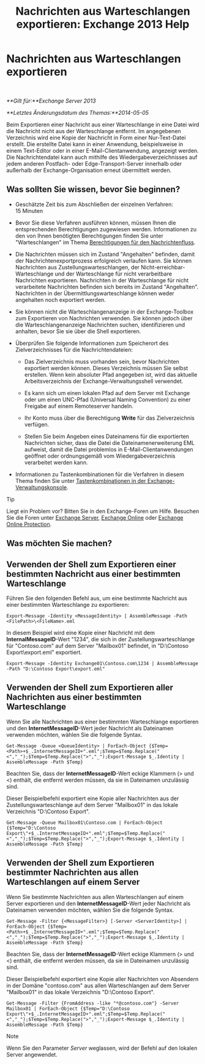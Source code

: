 ﻿---
title: 'Nachrichten aus Warteschlangen exportieren: Exchange 2013 Help'
TOCTitle: Nachrichten aus Warteschlangen exportieren
ms:assetid: 688b342c-f380-4fe0-afce-7e38cf490627
ms:mtpsurl: https://technet.microsoft.com/de-de/library/Aa998625(v=EXCHG.150)
ms:contentKeyID: 51409309
ms.date: 05/22/2018
mtps_version: v=EXCHG.150
ms.translationtype: MT
---

# Nachrichten aus Warteschlangen exportieren

 

_**Gilt für:**Exchange Server 2013_

_**Letztes Änderungsdatum des Themas:**2014-05-05_

Beim Exportieren einer Nachricht aus einer Warteschlange in eine Datei wird die Nachricht nicht aus der Warteschlange entfernt. Im angegebenen Verzeichnis wird eine Kopie der Nachricht in Form einer Nur-Text-Datei erstellt. Die erstellte Datei kann in einer Anwendung, beispielsweise in einem Text-Editor oder in einer E-Mail-Clientanwendung, angezeigt werden. Die Nachrichtendatei kann auch mithilfe des Wiedergabeverzeichnisses auf jedem anderen Postfach- oder Edge-Transport-Server innerhalb oder außerhalb der Exchange-Organisation erneut übermittelt werden.

## Was sollten Sie wissen, bevor Sie beginnen?

  - Geschätzte Zeit bis zum Abschließen der einzelnen Verfahren: 15 Minuten

  - Bevor Sie diese Verfahren ausführen können, müssen Ihnen die entsprechenden Berechtigungen zugewiesen werden. Informationen zu den von Ihnen benötigten Berechtigungen finden Sie unter "Warteschlangen" im Thema [Berechtigungen für den Nachrichtenfluss](mail-flow-permissions-exchange-2013-help.md).

  - Die Nachrichten müssen sich im Zustand "Angehalten" befinden, damit der Nachrichtenexportprozess erfolgreich verlaufen kann. Sie können Nachrichten aus Zustellungswarteschlangen, der Nicht-erreichbar-Warteschlange und der Warteschlange für nicht verarbeitbare Nachrichten exportieren. Nachrichten in der Warteschlange für nicht verarbeitete Nachrichten befinden sich bereits im Zustand "Angehalten". Nachrichten in der Übermittlungswarteschlange können weder angehalten noch exportiert werden.

  - Sie können nicht die Warteschlangenanzeige in der Exchange-Toolbox zum Exportieren von Nachrichten verwenden. Sie können jedoch über die Warteschlangenanzeige Nachrichten suchen, identifizieren und anhalten, bevor Sie sie über die Shell exportieren.

  - Überprüfen Sie folgende Informationen zum Speicherort des Zielverzeichnisses für die Nachrichtendateien:
    
      - Das Zielverzeichnis muss vorhanden sein, bevor Nachrichten exportiert werden können. Dieses Verzeichnis müssen Sie selbst erstellen. Wenn kein absoluter Pfad angegeben ist, wird das aktuelle Arbeitsverzeichnis der Exchange-Verwaltungsshell verwendet.
    
      - Es kann sich um einen lokalen Pfad auf dem Server mit Exchange oder um einen UNC-Pfad (Universal Naming Convention) zu einer Freigabe auf einem Remoteserver handeln.
    
      - Ihr Konto muss über die Berechtigung **Write** für das Zielverzeichnis verfügen.
    
      - Stellen Sie beim Angeben eines Dateinamens für die exportierten Nachrichten sicher, dass die Datei die Dateinamenerweiterung EML aufweist, damit die Datei problemlos in E-Mail-Clientanwendungen geöffnet oder ordnungsgemäß vom Wiedergabeverzeichnis verarbeitet werden kann.

  - Informationen zu Tastenkombinationen für die Verfahren in diesem Thema finden Sie unter [Tastenkombinationen in der Exchange-Verwaltungskonsole](keyboard-shortcuts-in-the-exchange-admin-center-exchange-online-protection-help.md).


> [!TIP]
> Liegt ein Problem vor? Bitten Sie in den Exchange-Foren um Hilfe. Besuchen Sie die Foren unter <A href="https://go.microsoft.com/fwlink/p/?linkid=60612">Exchange Server</A>, <A href="https://go.microsoft.com/fwlink/p/?linkid=267542">Exchange Online</A> oder <A href="https://go.microsoft.com/fwlink/p/?linkid=285351">Exchange Online Protection</A>.



## Was möchten Sie machen?

## Verwenden der Shell zum Exportieren einer bestimmten Nachricht aus einer bestimmten Warteschlange

Führen Sie den folgenden Befehl aus, um eine bestimmte Nachricht aus einer bestimmten Warteschlange zu exportieren:

    Export-Message -Identity <MessageIdentity> | AssembleMessage -Path <FilePath>\<FileName>.eml

In diesem Beispiel wird eine Kopie einer Nachricht mit dem **InternalMessageID**-Wert "1234", die sich in der Zustellungswarteschlange für "Contoso.com" auf dem Server "Mailbox01" befindet, in "D:\\Contoso Export\\export.eml" exportiert.

    Export-Message -Identity Exchange01\Contoso.com\1234 | AssembleMessage -Path "D:\Contoso Export\export.eml"

## Verwenden der Shell zum Exportieren aller Nachrichten aus einer bestimmten Warteschlange

Wenn Sie alle Nachrichten aus einer bestimmten Warteschlange exportieren und den **InternetMessageID**-Wert jeder Nachricht als Dateinamen verwenden möchten, wählen Sie die folgende Syntax.

    Get-Message -Queue <QueueIdentity> | ForEach-Object {$Temp=<Path>+$_.InternetMessageID+".eml";$Temp=$Temp.Replace("<","_");$Temp=$Temp.Replace(">","_");Export-Message $_.Identity | AssembleMessage -Path $Temp}

Beachten Sie, dass der **InternetMessageID**-Wert eckige Klammern (\> und \<) enthält, die entfernt werden müssen, da sie in Dateinamen unzulässig sind.

Dieser Beispielbefehl exportiert eine Kopie aller Nachrichten aus der Zustellungswarteschlange auf dem Server "Mailbox01" in das lokale Verzeichnis "D:\\Contoso Export".

    Get-Message -Queue Mailbox01\Contoso.com | ForEach-Object {$Temp="D:\Contoso Export\"+$_.InternetMessageID+".eml";$Temp=$Temp.Replace("<","_");$Temp=$Temp.Replace(">","_");Export-Message $_.Identity | AssembleMessage -Path $Temp}

## Verwenden der Shell zum Exportieren bestimmter Nachrichten aus allen Warteschlangen auf einem Server

Wenn Sie bestimmte Nachrichten aus allen Warteschlangen auf einem Server exportieren und den **InternetMessageID**-Wert jeder Nachricht als Dateinamen verwenden möchten, wählen Sie die folgende Syntax.

    Get-Message -Filter {<MessageFilter>} [-Server <ServerIdentity>] | ForEach-Object {$Temp=<Path>+$_.InternetMessageID+".eml";$Temp=$Temp.Replace("<","_");$Temp=$Temp.Replace(">","_");Export-Message $_.Identity | AssembleMessage -Path $Temp}

Beachten Sie, dass der **InternetMessageID**-Wert eckige Klammern (\> und \<) enthält, die entfernt werden müssen, da sie in Dateinamen unzulässig sind.

Dieser Beispielbefehl exportiert eine Kopie aller Nachrichten von Absendern in der Domäne "contoso.com" aus allen Warteschlangen auf dem Server "Mailbox01" in das lokale Verzeichnis "D:\\Contoso Export".

    Get-Message -Filter {FromAddress -like "*@contoso.com"} -Server Mailbox01 | ForEach-Object {$Temp="D:\Contoso Export\"+$_.InternetMessageID+".eml";$Temp=$Temp.Replace("<","_");$Temp=$Temp.Replace(">","_");Export-Message $_.Identity | AssembleMessage -Path $Temp}


> [!NOTE]
> Wenn Sie den Parameter <EM>Server</EM> weglassen, wird der Befehl auf den lokalen Server angewendet.



